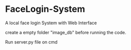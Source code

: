 # FaceLogin-System
A local face login System with Web Interface

create a empty folder "image_db" before running the code.

Run server.py file on cmd

